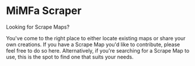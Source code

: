 # MiMFa Scraper

Looking for Scrape Maps?

You've come to the right place to either locate existing maps or share your own creations. If you have a Scrape Map you'd like to contribute, please feel free to do so here. Alternatively, if you're searching for a Scrape Map to use, this is the spot to find one that suits your needs.
